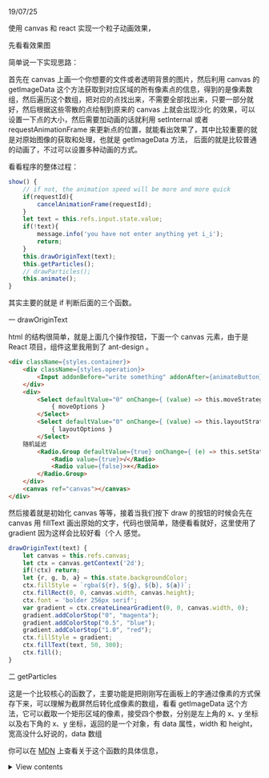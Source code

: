 19/07/25

使用 canvas 和 react 实现一个粒子动画效果，

先看看效果图

简单说一下实现思路：

首先在 canvas 上画一个你想要的文件或者透明背景的图片，然后利用 canvas 的 getImageData 这个方法获取到对应区域的所有像素点的信息，得到的是像素数组，然后遍历这个数组，把对应的点找出来，不需要全部找出来，只要一部分就好，然后根据这些零散的点绘制到原来的 canvas 上就会出现沙化 的效果，可以设置一下点的大小，然后需要加动画的话就利用 setInternal 或者 requestAnimationFrame 来更新点的位置，就能看出效果了，其中比较重要的就是对原始图像的获取和处理，也就是 getImageData 方法， 后面的就是比较普通的动画了，不过可以设置多种动画的方式。

看看程序的整体过程：

```javascript
show() {
    // if not, the animation speed will be more and more quick
    if(requestId){
        cancelAnimationFrame(requestId);
    }
    let text = this.refs.input.state.value;
    if(!text){
        message.info('you have not enter anything yet i_i');
        return;
    }
    this.drawOriginText(text);
    this.getParticles();
    // drawParticles();
    this.animate();
}
```

其实主要的就是 if 判断后面的三个函数。

一 drawOriginText

html 的结构很简单，就是上面几个操作按钮，下面一个 canvas 元素，由于是 React 项目，组件这里我用到了 ant-design 。

```html
<div className={styles.container}>
    <div className={styles.operation}>
    	<Input addonBefore="write something" addonAfter={animateButton} ref="input"></Input>
    </div>
    <div>
    	<Select defaultValue="0" onChange={ (value) => this.moveStrategyChange(value) }>
    		{ moveOptions }
    	</Select>
    	<Select defaultValue="0" onChange={ (value) => this.layoutStrategyChange(value) }>
    		{ layoutOptions }
    	</Select>
    随机延迟
    	<Radio.Group defaultValue={true} onChange={ (e) => this.setState({randomDelay: e.target.value}) }>
    		<Radio value={true}>√</Radio>
    		<Radio value={false}>×</Radio>
    	</Radio.Group>
    </div>
    <canvas ref="canvas"></canvas>
</div>
```

然后接着就是初始化 canvas 等等，接着当我们按下 draw 的按钮的时候会先在 canvas 用 fillText 画出原始的文字，代码也很简单，随便看看就好，这里使用了 gradient 因为这样会比较好看（个人 感觉。

```javascript
drawOriginText(text) {
    let canvas = this.refs.canvas;
    let ctx = canvas.getContext('2d');
    if(!ctx) return;
    let {r, g, b, a} = this.state.backgroundColor;
    ctx.fillStyle = `rgba(${r}, ${g}, ${b}, ${a})`;
    ctx.fillRect(0, 0, canvas.width, canvas.height);
    ctx.font = 'bolder 256px serif';
    var gradient = ctx.createLinearGradient(0, 0, canvas.width, 0);
    gradient.addColorStop("0", "magenta");
    gradient.addColorStop("0.5", "blue");
    gradient.addColorStop("1.0", "red");
    ctx.fillStyle = gradient;
    ctx.fillText(text, 50, 300);
    ctx.fill();
}
```

二 getParticles

这是一个比较核心的函数了，主要功能是把刚刚写在画板上的字通过像素的方式保存下来，可以理解为截屏然后转化成像素的数组，看看 getImageData 这个方法，它可以截取一个矩形区域的像素，接受四个参数，分别是左上角的 x、y 坐标以及右下角的 x、y 坐标，返回的是一个对象，有 data 属性，width 和 height，宽高没什么好说的，data 数组

你可以在 [MDN](https://developer.mozilla.org/en-US/docs/Web/API/CanvasRenderingContext2D/getImageData) 上查看关于这个函数的具体信息，









<details>
<summary>View contents</summary>

* [`ary`](#ary)
* [`call`](#call)
* [`collectInto`](#collectinto)
* [`flip`](#flip)
* [`over`](#over)
* [`overArgs`](#overargs)
* [`pipeAsyncFunctions`](#pipeasyncfunctions)
* [`pipeFunctions`](#pipefunctions)
* [`promisify`](#promisify)
* [`rearg`](#rearg)
* [`spreadOver`](#spreadover)
* [`unary`](#unary)

</details>